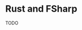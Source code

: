<meta name="daria:title" content="Rust and FSharp">
<meta name="daria:title_slug" content="rust_and_fsharp">
<meta name="daria:order" content="11">
<meta name="daria:created_on" content="2024-07-07">
<meta name="daria:tags" content="rust,fsharp,web assembly">

# Rust and FSharp

TODO